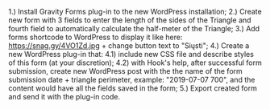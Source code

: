 
1.) Install Gravity Forms plug-in to the new WordPress installation;
2.) Create new form with 3 fields to enter the length of the sides of the Triangle and  fourth field to automatically calculate the half-meter of the Triangle;
3.) Add forms shortcode to WordPress to display it like here: https://snag.gy/4VO1Zd.jpg + change button text to "Siųsti";
4.) Create a new WordPress plug-in that:
4.1) include new CSS file and describe styles of this form (at your discretion);
4.2) with Hook's help, after successful form submission, create new WordPress post with the the name of the form submission date + triangle perimeter, example: "2019-07-07 700", and the content would have all the fields saved in the form;
5.) Export created form and send it with the plug-in code.